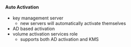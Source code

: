 #### Auto Activation
- key management server
	- new servers will automatically activate themselves
- AD based activation
- volume activation services role
	- supports both AD activation and KMS